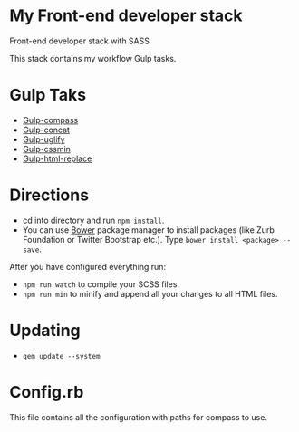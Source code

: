 # My Front-end developer stack
Front-end developer stack with SASS

This stack contains my workflow Gulp tasks.


# Gulp Taks

* [Gulp-compass](https://www.npmjs.com/package/gulp-compass)
* [Gulp-concat](https://www.npmjs.com/package/gulp-concat)
* [Gulp-uglify](https://www.npmjs.com/package/gulp-uglify)
* [Gulp-cssmin](https://www.npmjs.com/package/gulp-cssmin)
* [Gulp-html-replace](https://www.npmjs.com/package/gulp-html-replace)


# Directions

* cd into directory and run `npm install`.
* You can use [Bower](http://bower.io/) package manager to install packages (like Zurb Foundation or Twitter Bootstrap etc.). Type `bower install <package> --save`.

After you have configured everything run:
* `npm run watch` to compile your SCSS files.
* `npm run min` to minify and append all your changes to all HTML files.

# Updating
* `gem update --system`


# Config.rb

This file contains all the configuration with paths for compass to use.
